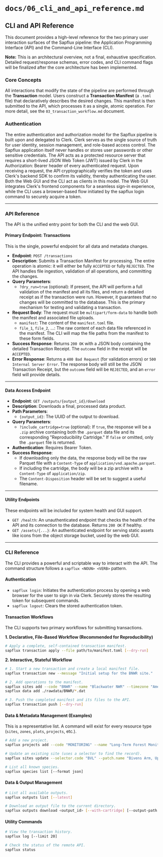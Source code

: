 # `docs/06_cli_and_api_reference.md`

## CLI and API Reference

This document provides a high-level reference for the two primary user interaction surfaces of the Sapflux pipeline: the Application Programming Interface (API) and the Command-Line Interface (CLI).

**Note:** This is an architectural overview, not a final, exhaustive specification. Detailed request/response schemas, error codes, and CLI command flags will be finalized after the core architecture has been implemented.

### Core Concepts

All interactions that modify the state of the pipeline are performed through the **Transaction** model. Users construct a **Transaction Manifest** (a `.toml` file) that declaratively describes the desired changes. This manifest is then submitted to the API, which processes it as a single, atomic operation. For more detail, see the `03_transaction_workflow.md` document.

### Authentication

The entire authentication and authorization model for the Sapflux pipeline is built upon and delegated to Clerk. Clerk serves as the single source of truth for user identity, session management, and role-based access control. The Sapflux application itself never handles or stores user passwords or other sensitive credentials. The API acts as a protected resource server that requires a short-lived JSON Web Token (JWT) issued by Clerk in the Authorization: Bearer <TOKEN> header of every authenticated request. Upon receiving a request, the API cryptographically verifies the token and uses Clerk's backend SDK to confirm its validity, thereby authenticating the user. Both the Web GUI and the CLI act as clients in this model. The Web GUI integrates Clerk's frontend components for a seamless sign-in experience, while the CLI uses a browser-based flow initiated by the sapflux login command to securely acquire a token.

---

### API Reference

The API is the unified entry point for both the CLI and the web GUI.

#### **Primary Endpoint: Transactions**

This is the single, powerful endpoint for all data and metadata changes.

*   **Endpoint**: `POST /transactions`
*   **Description**: Submits a Transaction Manifest for processing. The entire operation is atomic: it will either be fully `ACCEPTED` or fully `REJECTED`. The API handles file ingestion, validation of all operations, and committing the changes.
*   **Query Parameters**:
    *   `?dry_run=true` (optional): If present, the API will perform a full validation of the manifest and all its files, and return a detailed receipt as if the transaction were run. However, it guarantees that no changes will be committed to the database. This is the primary mechanism for testing and validating a transaction.
*   **Request Body**: The request must be `multipart/form-data` to handle both the manifest and associated file uploads.
    *   `manifest`: The content of the `manifest.toml` file.
    *   `file_1`, `file_2`, ...: The raw content of each data file referenced in the manifest. The CLI will map the file paths from the manifest to these form fields.
*   **Success Response**: Returns `200 OK` with a JSON body containing the detailed Transaction Receipt. The `outcome` field in the receipt will be `ACCEPTED`.
*   **Error Response**: Returns a `400 Bad Request` (for validation errors) or `500 Internal Server Error`. The response body will still be the JSON Transaction Receipt, but the `outcome` field will be `REJECTED`, and an `error` field will provide details.

---

#### **Data Access Endpoint**

*   **Endpoint**: `GET /outputs/{output_id}/download`
*   **Description**: Downloads a final, processed data product.
*   **Path Parameters**:
    *   `{output_id}`: The UUID of the output to download.
*   **Query Parameters**:
    *   `?include_cartridge=true` (optional): If `true`, the response will be a `.zip` archive containing both the `.parquet` data file and its corresponding "Reproducibility Cartridge." If `false` or omitted, only the `.parquet` file is returned.
*   **Authentication**: Requires Bearer Token.
*   **Success Response**:
    *   If downloading only the data, the response body will be the raw Parquet file with a `Content-Type` of `application/vnd.apache.parquet`.
    *   If including the cartridge, the body will be a zip archive with a `Content-Type` of `application/zip`.
    *   The `Content-Disposition` header will be set to suggest a useful filename.

---

#### **Utility Endpoints**

These endpoints will be included for system health and GUI support.

*   `GET /health`: An unauthenticated endpoint that checks the health of the API and its connection to the database. Returns `200 OK` if healthy.
*   `GET /assets/{...}`: An authenticated endpoint for serving static assets like icons from the object storage bucket, used by the web GUI.

---

### CLI Reference

The CLI provides a powerful and scriptable way to interact with the API. The command structure follows a `sapflux <NOUN> <VERB>` pattern.

#### **Authentication**

*   `sapflux login`: Initiates the authentication process by opening a web browser for the user to sign in via Clerk. Securely stores the resulting token for subsequent commands.
*   `sapflux logout`: Clears the stored authentication token.

#### **Transaction Workflows**

The CLI supports two primary workflows for submitting transactions.

**1. Declarative, File-Based Workflow (Recommended for Reproducibility)**
```bash
# Apply a complete, self-contained transaction manifest.
sapflux transaction apply --file path/to/manifest.toml [--dry-run]
```

**2. Interactive, Stateful Workflow**
```bash
# 1. Start a new transaction and create a local manifest file.
sapflux transaction new --message "Initial setup for the BNWR site."

# 2. Add operations to the manifest.
sapflux sites add --code "BNWR" --name "Blackwater NWR" --timezone "America/New_York"
sapflux data add ./rawdata/BNWR/*.dat

# 3. Push the completed manifest and its files to the API.
sapflux transaction push [--dry-run]
```

#### **Data & Metadata Management (Examples)**

This is a representative list. A command will exist for every resource type (`sites`, `zones`, `plots`, `projects`, etc.).
```bash
# Add a new project.
sapflux projects add --code "MONITORING" --name "Long-Term Forest Monitoring"

# Update an existing site (uses a selector to find the record).
sapflux sites update --selector.code "BVL" --patch.name "Bivens Arm, Updated Name"

# List all known species.
sapflux species list [--format json]
```

#### **Data & Output Management**

```bash
# List all available outputs.
sapflux outputs list [--latest]

# Download an output file to the current directory.
sapflux outputs download <output_id> [--with-cartridge] [--output-path ./data/]
```

#### **Utility Commands**

```bash
# View the transaction history.
sapflux log [--limit 20]

# Check the status of the remote API.
sapflux status
```